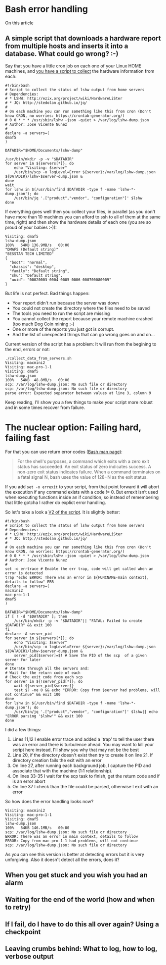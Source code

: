 # Bash error handling

On this article 

## A simple script that downloads a hardware report from multiple hosts and inserts it into a database. What could go wrong? :-)

Say that you have a little cron job on each one of your Linux HOME machines, and [you have a script to collect](https://github.com/josevnz/BashError/blob/main/collect_data_from_servers.sh) the hardware information from each:

```shell=
#!/bin/bash
# Script to collect the status of lshw output from home servers
# Dependencies:
# * LSHW: http://ezix.org/project/wiki/HardwareLiSter
# * JQ: http://stedolan.github.io/jq/
#
# On each machine you can run something like this from cron (Don't know CRON, no worries: https://crontab-generator.org/)
# 0 0 * * * /usr/sbin/lshw -json -quiet > /var/log/lshw-dump.json
# Author: Jose Vicente Nunez
#
declare -a servers=(
dmaf5
)

DATADIR="$HOME/Documents/lshw-dump"

/usr/bin/mkdir -p -v "$DATADIR"
for server in ${servers[*]}; do
    echo "Visiting: $server"
    /usr/bin/scp -o logLevel=Error ${server}:/var/log/lshw-dump.json ${DATADIR}/lshw-$server-dump.json &
done
wait
for lshw in $(/usr/bin/find $DATADIR -type f -name 'lshw-*-dump.json'); do
    /usr/bin/jq '.["product","vendor", "configuration"]' $lshw
done
```

If everything goes well then you collect your files, in parallel (as you don't have more than 10 machines you can afford to ssh to all of them at the same time, right) and then show the hardware details of each one (you are so proud of your babies :-)):

```
Visiting: dmaf5
lshw-dump.json                                                                                         100%   54KB 136.9MB/s   00:00    
"DMAF5 (Default string)"
"BESSTAR TECH LIMITED"
{
  "boot": "normal",
  "chassis": "desktop",
  "family": "Default string",
  "sku": "Default string",
  "uuid": "00020003-0004-0005-0006-000700080009"
}
```

But life is not perfect. Bad things happen:
* Your report didn't run because the server was down
* You could not create the directory where the files need to be saved
* The tools you need to run the script are missing
* You cannot collect the report because your remote machine crashed (too much Dog Coin mining ;-)
* One or more of the reports you just got is corrupt. 
* And the list of unexpected things that can go wrong goes on and on...

Current version of the script has a problem: It will run from the begining to the end, errors or not:

```shell=
./collect_data_from_servers.sh 
Visiting: macmini2
Visiting: mac-pro-1-1
Visiting: dmaf5
lshw-dump.json                                                                                         100%   54KB  48.8MB/s   00:00    
scp: /var/log/lshw-dump.json: No such file or directory
scp: /var/log/lshw-dump.json: No such file or directory
parse error: Expected separator between values at line 3, column 9

```


Keep reading, I'll show you a few things to make your script more robust and in some times recover from failure.

# The nuclear option: Failing hard, failing fast

For that you can use return error codes ([Bash man page](https://man7.org/linux/man-pages/man1/bash.1.html)):

> For the shell's purposes, a command which exits with a zero exit
       status has succeeded.  An exit status of zero indicates success.
       A non-zero exit status indicates failure.  When a command
       terminates on a fatal signal N, bash uses the value of 128+N as
       the exit status.

If you add ```set -o errexit``` to your script, from that point forward it will abort the execution if any command exists with a code != 0. But errexit isn’t used when executing functions inside an if condition, so instead of remembering that little gotcha I rather do explict error handling.

So let's take a look a [V2 of the script](https://github.com/josevnz/BashError/blob/main/collect_data_from_servers.v2.sh). It is slightly better:

```shell=
#!/bin/bash
# Script to collect the status of lshw output from home servers
# Dependencies:
# * LSHW: http://ezix.org/project/wiki/HardwareLiSter
# * JQ: http://stedolan.github.io/jq/
#
# On each machine you can run something like this from cron (Don't know CRON, no worries: https://crontab-generator.org/)
# 0 0 * * * /usr/sbin/lshw -json -quiet > /var/log/lshw-dump.json
# Author: Jose Vicente Nunez
#
set -o errtrace # Enable the err trap, code will get called when an error is detected
trap "echo ERROR: There was an error in ${FUNCNAME-main context}, details to follow" ERR
declare -a servers=(
macmini2
mac-pro-1-1
dmaf5
)

DATADIR="$HOME/Documents/lshw-dump"
if [ ! -d "$DATADIR" ]; then
    /usr/bin/mkdir -p -v "$DATADIR"|| "FATAL: Failed to create $DATADIR" && exit 100
fi
declare -A server_pid
for server in ${servers[*]}; do
    echo "Visiting: $server"
    /usr/bin/scp -o logLevel=Error ${server}:/var/log/lshw-dump.json ${DATADIR}/lshw-$server-dump.json &
    server_pid[$server]=$! # Save the PID of the scp  of a given server for later
done
# Iterate through all the servers and:
# Wait for the return code of each
# Check the exit code from each scp
for server in ${!server_pid[*]}; do
    wait ${server_pid[$server]}
    test $? -ne 0 && echo "ERROR: Copy from $server had problems, will not continue" && exit 100
done
for lshw in $(/usr/bin/find $DATADIR -type f -name 'lshw-*-dump.json'); do
    /usr/bin/jq '.["product","vendor", "configuration"]' $lshw|| echo "ERROR parsing '$lshw'" && exit 100
done

```

I did a few things:

1. Lines 11,12 I enable error trace and added a 'trap' to tell the user there was an error and there is turbulence ahead. You may want to kill your script here instead, I'll show you why that may not be the best
2. Line 20, if the directory doesn't exist then try to create it on line 21. If directory creation fails the exit with an error
3. On line 27, after running each background job, I capture the PID and associate that with the machine (1:1 relationship).
4. On lines 33-35 I wait for the scp task to finish, get the return code and if is an error abort
5. On line 37 I check than the file could be parsed, otherwise I exit with an error

So how does the error handling looks now?
```shell=
Visiting: macmini2
Visiting: mac-pro-1-1
Visiting: dmaf5
lshw-dump.json                                                                                         100%   54KB 146.1MB/s   00:00    
scp: /var/log/lshw-dump.json: No such file or directory
ERROR: There was an error in main context, details to follow
ERROR: Copy from mac-pro-1-1 had problems, will not continue
scp: /var/log/lshw-dump.json: No such file or directory

```

As you can see this version is better at detecting errors but it is very unforgiving. Also it doesn't detect all the errors, does it?

## When you get stuck and you wish you had an alarm

## Waiting for the end of the world (how and when to retry)


## If I fail, do I have to do this all over again? Using a checkpoint

## Leaving crumbs behind: What to log, how to log, verbose output


